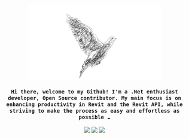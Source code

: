 <div align="center">
    <p>
        <img src="Images/Bird.gif" height="200" />
    </p>
    <h4 align="center"><samp>Hi there, welcome to my Github! I'm a .Net enthusiast developer, Open Source contributor. My main focus is on enhancing productivity in Revit and the Revit API, while striving to make the process as easy and effortless as possible ☁️</samp></h4>
    <p>
        <img src="https://img.shields.io/badge/c%23-%23239120.svg?style=for-the-badge&logo=c-sharp&logoColor=white&color=black&labelColor=crimson" />
        <img src="https://img.shields.io/badge/.NET-5C2D91?style=for-the-badge&logo=.net&logoColor=white&color=black&labelColor=crimson" />
        <img src="https://img.shields.io/badge/JetBrains-000000.svg?style=for-the-badge&logo=JetBrains&logoColor=white&color=black&labelColor=crimson" />
    </p>
</div>
